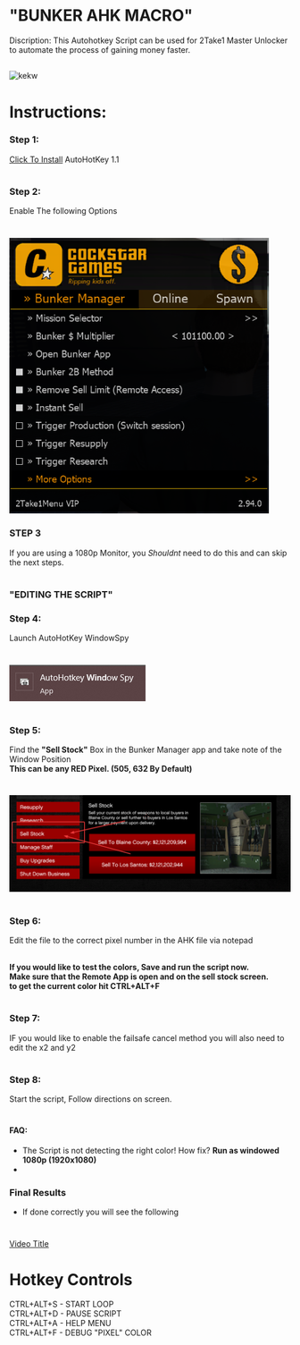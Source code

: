 # "BUNKER AHK MACRO"
Discription: This Autohotkey Script can be used for 2Take1 Master Unlocker to automate the process of gaining money faster.
##

![kekw](https://i.imgur.com/xG8yYiP.png)<br>

# Instructions:
### Step 1: 
[Click To Install](https://www.autohotkey.com/download/ahk-install.exe) AutoHotKey 1.1<br>
#
### Step 2: 
Enable The following Options<br>
#
![2T1 Settings](./images/menusettings.png)

### STEP 3
If you are using a 1080p Monitor, you <i>Shouldnt</i> need to do this and can skip the next steps.
#
### "EDITING THE SCRIPT"
### Step 4: 
Launch AutoHotKey WindowSpy<br>
#
![windowspy icon](./images/windowspy.png)<br>
#
### Step 5: 
Find the <b>"Sell Stock"</b> Box in the Bunker Manager app and take note of the Window Position <br>
<b>This can be any RED Pixel. (505, 632 By Default)</b> <br>
#
![Sell Stock Box](./images/sellstock.png)<br>
#
### Step 6: 
Edit the file to the correct pixel number in the AHK file via notepad<br><br>

<b>If you would like to test the colors, Save and run the script now.<br>Make sure that the Remote App is open and on the sell stock screen.<br>to get the current color hit CTRL+ALT+F</b><br>
#
### Step 7: 
IF you would like to enable the failsafe cancel method you will also need to edit the x2 and y2 <br>
#
### Step 8: 
Start the script, Follow directions on screen.<br>
#
#### FAQ: 
* The Script is not detecting the right color! How fix? 
<b>Run as windowed 1080p (1920x1080)</b>
*


### Final Results
- If done correctly you will see the following
#
[Video Title](https://user-images.githubusercontent.com/125618144/219843244-e85f35d8-923e-4a3b-9b42-d67da50ed53a.mp4)
#
# Hotkey Controls
CTRL+ALT+S - START LOOP<br>
CTRL+ALT+D - PAUSE SCRIPT<br>
CTRL+ALT+A - HELP MENU<br>
CTRL+ALT+F - DEBUG "PIXEL" COLOR<br>
##

